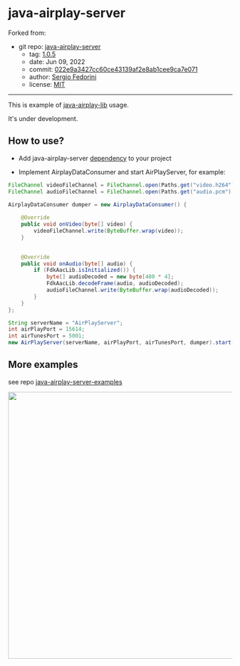 # java-airplay-server

Forked from:

* git repo: [java-airplay-server](https://github.com/serezhka/java-airplay-server)
  - tag: [1.0.5](https://github.com/serezhka/java-airplay-server/releases/tag/1.0.5)
  - date: Jun 09, 2022
  - commit: [022e9a3427cc60ce43139af2e8ab1cee9ca7e071](https://github.com/serezhka/java-airplay-server/tree/022e9a3427cc60ce43139af2e8ab1cee9ca7e071)
  - author: [Sergio Fedorini](https://github.com/serezhka)
  - license: [MIT](https://github.com/serezhka/java-airplay-server/blob/1.0.5/LICENSE)

- - - -

This is example of [java-airplay-lib](https://github.com/serezhka/java-airplay-lib) usage.

It's under development.

## How to use?

* Add java-airplay-server [dependency](https://jitpack.io/#serezhka/java-airplay-server) to your project

* Implement AirplayDataConsumer and start AirPlayServer, for example:
```java
FileChannel videoFileChannel = FileChannel.open(Paths.get("video.h264"), StandardOpenOption.CREATE, StandardOpenOption.TRUNCATE_EXISTING, StandardOpenOption.WRITE);
FileChannel audioFileChannel = FileChannel.open(Paths.get("audio.pcm"), StandardOpenOption.CREATE, StandardOpenOption.TRUNCATE_EXISTING, StandardOpenOption.WRITE);

AirplayDataConsumer dumper = new AirplayDataConsumer() {
    
    @Override
    public void onVideo(byte[] video) {
        videoFileChannel.write(ByteBuffer.wrap(video));
    }

    
    @Override
    public void onAudio(byte[] audio) {
        if (FdkAacLib.isInitialized()) {
            byte[] audioDecoded = new byte[480 * 4];
            FdkAacLib.decodeFrame(audio, audioDecoded);
            audioFileChannel.write(ByteBuffer.wrap(audioDecoded));
        }
    }
};

String serverName = "AirPlayServer";
int airPlayPort = 15614;
int airTunesPort = 5001;
new AirPlayServer(serverName, airPlayPort, airTunesPort, dumper).start();
```

## More examples

see repo [java-airplay-server-examples](https://github.com/serezhka/java-airplay-server-examples)

<img src="https://github.com/serezhka/java-airplay-server-examples/blob/media/gstreamer_playback.gif" width="600">
